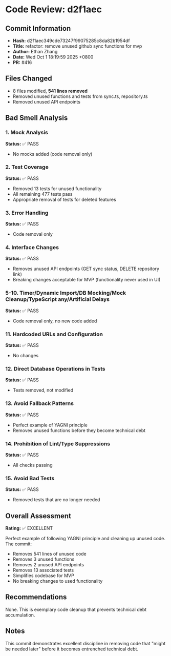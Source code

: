 # Code Review: d2f1aec

## Commit Information
- **Hash:** d2f1aec349cde73247f99075285c8da82b1954df
- **Title:** refactor: remove unused github sync functions for mvp
- **Author:** Ethan Zhang
- **Date:** Wed Oct 1 18:19:59 2025 +0800
- **PR:** #416

## Files Changed
- 8 files modified, **541 lines removed**
- Removed unused functions and tests from sync.ts, repository.ts
- Removed unused API endpoints

## Bad Smell Analysis

### 1. Mock Analysis
**Status:** ✅ PASS
- No mocks added (code removal only)

### 2. Test Coverage
**Status:** ✅ PASS
- Removed 13 tests for unused functionality
- All remaining 477 tests pass
- Appropriate removal of tests for deleted features

### 3. Error Handling
**Status:** ✅ PASS
- Code removal only

### 4. Interface Changes
**Status:** ✅ PASS
- Removes unused API endpoints (GET sync status, DELETE repository link)
- Breaking changes acceptable for MVP (functionality never used in UI)

### 5-10. Timer/Dynamic Import/DB Mocking/Mock Cleanup/TypeScript any/Artificial Delays
**Status:** ✅ PASS
- Code removal only, no new code added

### 11. Hardcoded URLs and Configuration
**Status:** ✅ PASS
- No changes

### 12. Direct Database Operations in Tests
**Status:** ✅ PASS
- Tests removed, not modified

### 13. Avoid Fallback Patterns
**Status:** ✅ PASS
- Perfect example of YAGNI principle
- Removes unused functions before they become technical debt

### 14. Prohibition of Lint/Type Suppressions
**Status:** ✅ PASS
- All checks passing

### 15. Avoid Bad Tests
**Status:** ✅ PASS
- Removed tests that are no longer needed

## Overall Assessment
**Rating:** ✅ EXCELLENT

Perfect example of following YAGNI principle and cleaning up unused code. The commit:
- Removes 541 lines of unused code
- Removes 3 unused functions
- Removes 2 unused API endpoints
- Removes 13 associated tests
- Simplifies codebase for MVP
- No breaking changes to used functionality

## Recommendations
None. This is exemplary code cleanup that prevents technical debt accumulation.

## Notes
This commit demonstrates excellent discipline in removing code that "might be needed later" before it becomes entrenched technical debt.
